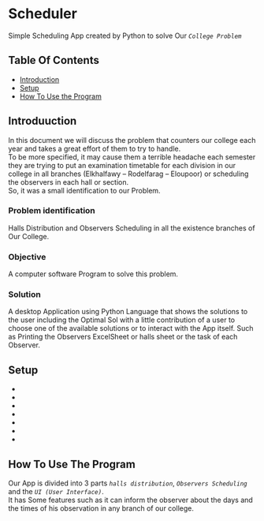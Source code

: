 # Scheduler
Simple Scheduling App created by Python to solve Our *`College Problem`*
## Table Of Contents
* [Introduction](#introduction)
* [Setup](#setup)
* [How To Use the Program](#how-to-use-the-program)
## Introduuction
In this document we will discuss the problem that counters our college each year and takes a great effort of them to try to handle.<br />
To be more specified, it may cause them a terrible headache each semester they are trying to put an examination timetable for each division in our college in all branches (Elkhalfawy – Rodelfarag – Eloupoor) or scheduling the observers in each hall or section.<br />
So, it was a small identification to our Problem.<br /> 
### Problem identification
Halls Distribution and Observers Scheduling in all the existence branches of Our College.
### Objective
A computer software Program to solve this problem.
### Solution
A desktop Application using Python Language that shows the solutions to the user including the Optimal Sol with a little contribution of a user to choose one of the available solutions or to interact with the App itself. Such as Printing the Observers ExcelSheet or halls sheet or the task of each Observer.
## Setup
- 
-
-
-
-
-
-
## How To Use The Program
Our App is divided into 3 parts *`halls distribution`*, *`Observers Scheduling`* and the *`UI (User Interface)`*.<br />
It has Some features such as it can inform the observer about the days and the times of his observation in any branch of our college.



